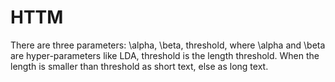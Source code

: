 # HTTM

There are three parameters: \alpha, \beta, threshold, where \alpha and \beta are hyper-parameters like LDA, threshold is the length threshold. 
When the length is smaller than threshold as short text, else as long text.
